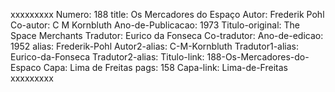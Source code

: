xxxxxxxxx
Numero: 188
title: Os Mercadores do Espaço
Autor: Frederik Pohl
Co-autor: C M Kornbluth
Ano-de-Publicacao: 1973
Titulo-original: The Space Merchants
Tradutor: Eurico da Fonseca
Co-tradutor: 
Ano-de-edicao: 1952
alias: Frederik-Pohl
Autor2-alias: C-M-Kornbluth
Tradutor1-alias: Eurico-da-Fonseca
Tradutor2-alias: 
Titulo-link: 188-Os-Mercadores-do-Espaco
Capa: Lima de Freitas
pags: 158
Capa-link: Lima-de-Freitas
xxxxxxxxx